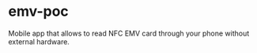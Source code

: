 # emv-poc
Mobile app that allows to read NFC EMV card through your phone without external hardware.
